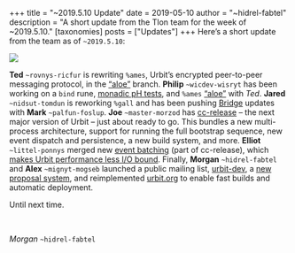 +++
title = "~2019.5.10 Update"
date = 2019-05-10
author = "~hidrel-fabtel"
description = "A short update from the Tlon team for the week of ~2019.5.10."
[taxonomies]
posts = ["Updates"]
+++
Here’s a short update from the team as of `~2019.5.10`:

![](https://media.urbit.org/site/posts/updates/~2019.5.10-update-1.jpg)

**Ted** `~rovnys-ricfur` is rewriting `%ames`, Urbit’s encrypted peer-to-peer messaging protocol, in the [“aloe”](https://github.com/urbit/arvo/tree/aloe) branch. **Philip** `~wicdev-wisryt` has been working on a `bind` rune, [monadic pH tests](https://github.com/urbit/arvo/pull/1152), and `%ames` [“aloe”](https://github.com/urbit/arvo/tree/philip/aloe) with *Ted*. **Jared** `~nidsut-tomdun` is reworking `%gall` and has been pushing [Bridge](https://github.com/urbit/bridge/releases) updates with **Mark** `~palfun-foslup`. **Joe** `~master-morzod` has [cc-release](https://github.com/urbit/urbit/tree/cc-release) – the next major version of Urbit – just about ready to go. This bundles a new multi-process architecture, support for running the full bootstrap sequence, new event dispatch and persistence, a new build system, and more. **Elliot** `~littel-ponnys` merged new [event batching](https://github.com/urbit/urbit/pull/1259) (part of cc-release), which [makes Urbit performance less I/O bound](https://github.com/urbit/urbit/pull/1259#issuecomment-487785371). Finally, **Morgan** `~hidrel-fabtel` and **Alex** `~mignyt-mogseb` launched a public mailing list, [urbit-dev](https://groups.google.com/a/urbit.org/forum/#!forum/dev), a [new proposal system](https://github.com/urbit/proposals), and reimplemented [urbit.org](https://github.com/urbit/urbit.org) to enable fast builds and automatic deployment.

Until next time.

<br>

*Morgan* `~hidrel-fabtel`
